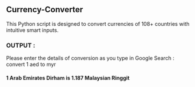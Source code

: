 ## Currency-Converter
This Python script is designed to convert currencies of 108+ countries with intuitive smart inputs.

### OUTPUT :
Please enter the details of conversion as you type in Google Search : convert 1 aed to myr
#### 1 Arab Emirates Dirham is 1.187 Malaysian Ringgit

